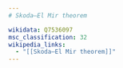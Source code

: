 ```yaml
---
# Skoda–El Mir theorem

wikidata: Q7536097
msc_classification: 32
wikipedia_links:
  - "[[Skoda–El Mir theorem]]"
---
```

